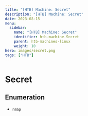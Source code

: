```yaml
---
title: "[HTB] Machine: Secret"
description: "[HTB] Machine: Secret"
date: 2023-08-15
menu:
  sidebar:
    name: "[HTB] Machine: Secret"
    identifier: htb-machine-Secret
    parent: htb-machines-linux
    weight: 10
hero: images/secret.png
tags: ["HTB"]
---
```


# Secret
## Enumeration
- `nmap`